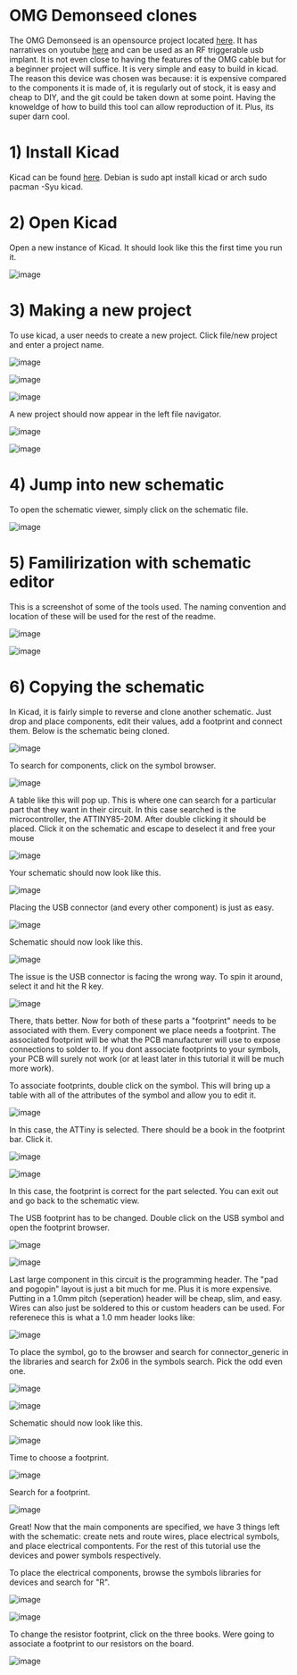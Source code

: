 # OMG Demonseed clones

The OMG Demonseed is an opensource project located [here](https://github.com/O-MG/DemonSeed). It has narratives on youtube [here](https://youtu.be/QQ1p2tPWZbM?feature=shared) and can be used as an RF triggerable usb implant. It is not even close to having the features of the OMG cable but for a beginner project will suffice. It is very simple and easy to build in kicad. The reason this device was chosen was because: it is expensive compared to the components it is made of, it is regularly out of stock, it is easy and cheap to DIY, and the git could be taken down at some point. Having the knoweldge of how to build this tool can allow reproduction of it. Plus, its super darn cool. 
# 1) Install Kicad
Kicad can be found [here](https://www.kicad.org/). Debian is sudo apt install kicad or arch sudo pacman -Syu kicad. 
# 2) Open Kicad 
Open a new instance of Kicad. It should look like this the first time you run it. 

![image](https://github.com/Zetier/Texas-Cyber-Summit-2023-Talks/assets/142856655/72c0b381-5a63-4485-9dd1-c28d0649b73e)

# 3) Making a new project
To use kicad, a user needs to create a new project. Click file/new project and enter a project name. 

![image](https://github.com/Zetier/Texas-Cyber-Summit-2023-Talks/assets/142856655/fde9bf10-916a-4b0d-9e55-d0ff2a904fbb)

![image](https://github.com/Zetier/Texas-Cyber-Summit-2023-Talks/assets/142856655/6296206b-4de1-43cc-90a0-1056e478ed64)

![image](https://github.com/Zetier/Texas-Cyber-Summit-2023-Talks/assets/142856655/7cec8029-c84b-4a42-9f06-75c8727ca9a9)

A new project should now appear in the left file navigator. 

![image](https://github.com/Zetier/Texas-Cyber-Summit-2023-Talks/assets/142856655/d4d01bac-1769-4fd0-a6cc-8e0dbac99658)

![image](https://github.com/Zetier/Texas-Cyber-Summit-2023-Talks/assets/142856655/72c0b381-5a63-4485-9dd1-c28d0649b73e)

# 4) Jump into new schematic

To open the schematic viewer, simply click on the schematic file. 

![image](https://github.com/Zetier/Texas-Cyber-Summit-2023-Talks/assets/142856655/88dbe346-e417-4bbc-b6bb-9e7ee34413b8)

# 5) Familirization with schematic editor

This is a screenshot of some of the tools used. The naming convention and location of these will be used for the rest of the readme. 

![image](https://github.com/Zetier/Texas-Cyber-Summit-2023-Talks/assets/142856655/c655a0ba-e984-44b7-be20-bdcae6b3b130)

![image](https://github.com/Zetier/Texas-Cyber-Summit-2023-Talks/assets/142856655/1cb9c149-0dc4-40c4-a513-297b09bfe34e)

# 6) Copying the schematic

In Kicad, it is fairly simple to reverse and clone another schematic. Just drop and place components, edit their values, add a footprint and connect them. Below is the schematic being cloned. 

![image](https://github.com/Zetier/Texas-Cyber-Summit-2023-Talks/assets/142856655/35d16cbf-4326-4617-a097-66cf5db3fbef)

To search for components, click on the symbol browser. 

![image](https://github.com/Zetier/Texas-Cyber-Summit-2023-Talks/assets/142856655/99b7ec5a-ad21-4c55-9289-b6f6f35a851d)

A table like this will pop up. This is where one can search for a particular part that they want in their circuit. In this case searched is the microcontroller, the ATTINY85-20M. After double clicking it should be placed. Click it on the schematic and escape to deselect it and free your mouse

![image](https://github.com/Zetier/Texas-Cyber-Summit-2023-Talks/assets/142856655/1a8d5b2c-639f-4bc8-9008-2dc55cc7812f)

Your schematic should now look like this. 

![image](https://github.com/Zetier/Texas-Cyber-Summit-2023-Talks/assets/142856655/82b9de1e-7178-412c-a1f2-81121649c7d6)

Placing the USB connector (and every other component) is just as easy. 

![image](https://github.com/Zetier/Texas-Cyber-Summit-2023-Talks/assets/142856655/55de0e2b-01db-4556-a6dc-50eaa95430c5)

Schematic should now look like this. 

![image](https://github.com/Zetier/Texas-Cyber-Summit-2023-Talks/assets/142856655/a3a74b15-ee26-4612-9165-f53e9c141e4d)

The issue is the USB connector is facing the wrong way. To spin it around, select it and hit the R key. 

![image](https://github.com/Zetier/Texas-Cyber-Summit-2023-Talks/assets/142856655/a3bd9726-ed11-42a2-ab4d-935554562bd5)

There, thats better. Now for both of these parts a "footprint" needs to be associated with them. Every component we place needs a footprint. The associated footprint will be what the PCB manufacturer will use to expose connections to solder to. If you dont associate footprints to your symbols, your PCB will surely not work (or at least later in this tutorial it will be much more work).

To associate footprints, double click on the symbol. This will bring up a table with all of the attributes of the symbol and allow you to edit it. 

![image](https://github.com/Zetier/Texas-Cyber-Summit-2023-Talks/assets/142856655/34098cb4-556b-4c9c-9c03-029334a81fcf)

In this case, the ATTiny is selected. There should be a book in the footprint bar. Click it. 

![image](https://github.com/Zetier/Texas-Cyber-Summit-2023-Talks/assets/142856655/4e328acd-62b3-4aeb-b370-d8a584cff762)

![image](https://github.com/Zetier/Texas-Cyber-Summit-2023-Talks/assets/142856655/135b9634-1275-4d08-8bed-02817723093f)

In this case, the footprint is correct for the part selected. You can exit out and go back to the schematic view. 

The USB footprint has to be changed. Double click on the USB symbol and open the footprint browser. 

![image](https://github.com/Zetier/Texas-Cyber-Summit-2023-Talks/assets/142856655/950258c0-f90a-4e51-8fa7-cfc7575c6801)

![image](https://github.com/Zetier/Texas-Cyber-Summit-2023-Talks/assets/142856655/40d66ed6-a82d-4289-8c53-db0d74115af3)

Last large component in this circuit is the programming header. The "pad and pogopin" layout is just a bit much for me. Plus it is more expensive. Putting in a 1.0mm pitch (seperation) header will be cheap, slim, and easy. Wires can also just be soldered to this or custom headers can be used. For referenece this is what a 1.0 mm header looks like: 

![image](https://github.com/Zetier/Texas-Cyber-Summit-2023-Talks/assets/142856655/00ccc047-ae8c-4224-a872-7411b2876d0c)

To place the symbol, go to the browser and search for connector_generic in the libraries and search for 2x06 in the symbols search. Pick the odd even one. 

![image](https://github.com/Zetier/Texas-Cyber-Summit-2023-Talks/assets/142856655/88992c96-b9da-4884-b1d9-7f0dd8a949f4)

![image](https://github.com/Zetier/Texas-Cyber-Summit-2023-Talks/assets/142856655/bb58e14c-5593-4217-94b1-f496b2221acd)

Schematic should now look like this. 

![image](https://github.com/Zetier/Texas-Cyber-Summit-2023-Talks/assets/142856655/1f4f9022-c272-4eab-915f-991a6591410b)

Time to choose a footprint.

![image](https://github.com/Zetier/Texas-Cyber-Summit-2023-Talks/assets/142856655/ac4de1ff-f14f-49b1-848d-bb2e4d89ea48)

Search for a footprint. 

![image](https://github.com/Zetier/Texas-Cyber-Summit-2023-Talks/assets/142856655/d0836ac1-c2f1-4c0f-8012-68d4435bfca6)

Great! Now that the main components are specified, we have 3 things left with the schematic: create nets and route wires, place electrical symbols, and place electrical compontents. For the rest of this tutorial use the devices and power symbols respectively. 

To place the electrical components, browse the symbols libraries for devices and search for "R". 

![image](https://github.com/Zetier/Texas-Cyber-Summit-2023-Talks/assets/142856655/88992c96-b9da-4884-b1d9-7f0dd8a949f4)

![image](https://github.com/Zetier/Texas-Cyber-Summit-2023-Talks/assets/142856655/7fe2674d-732c-4bdf-a167-8241728506d8)

To change the resistor footprint, click on the three books. Were going to associate a footprint to our resistors on the board. 



![image](https://github.com/Zetier/Texas-Cyber-Summit-2023-Talks/assets/142856655/3f7dcdc2-1afe-4b58-a293-4ebafa169c79)













